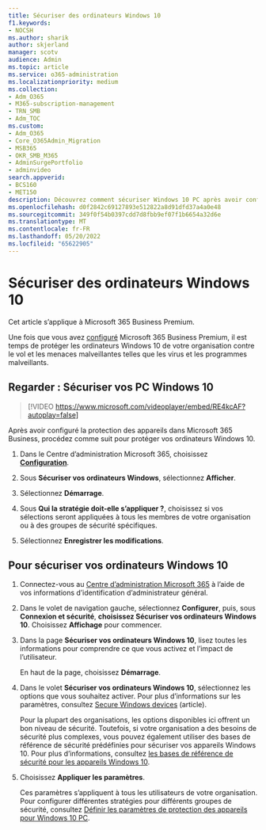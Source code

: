 ```yaml
---
title: Sécuriser des ordinateurs Windows 10
f1.keywords:
- NOCSH
ms.author: sharik
author: skjerland
manager: scotv
audience: Admin
ms.topic: article
ms.service: o365-administration
ms.localizationpriority: medium
ms.collection:
- Adm_O365
- M365-subscription-management
- TRN_SMB
- Adm_TOC
ms.custom:
- Adm_O365
- Core_O365Admin_Migration
- MSB365
- OKR_SMB_M365
- AdminSurgePortfolio
- adminvideo
search.appverid:
- BCS160
- MET150
description: Découvrez comment sécuriser Windows 10 PC après avoir configuré Microsoft 365 Business Premium.
ms.openlocfilehash: d0f2842c69127893e512822a8d91dfd37a4a0e48
ms.sourcegitcommit: 349f0f54b0397cdd7d8fbb9ef07f1b6654a32d6e
ms.translationtype: MT
ms.contentlocale: fr-FR
ms.lasthandoff: 05/20/2022
ms.locfileid: "65622905"
---
```

# <a name="secure-windows-10-computers"></a>Sécuriser des ordinateurs Windows 10

Cet article s’applique à Microsoft 365 Business Premium.

Une fois que vous avez [configuré](business-set-up.md) Microsoft 365 Business Premium, il est temps de protéger les ordinateurs Windows 10 de votre organisation contre le vol et les menaces malveillantes telles que les virus et les programmes malveillants.

## <a name="watch-secure-your-windows-10-pcs"></a>Regarder : Sécuriser vos PC Windows 10

> [!VIDEO https://www.microsoft.com/videoplayer/embed/RE4kcAF?autoplay=false]

Après avoir configuré la protection des appareils dans Microsoft 365 Business, procédez comme suit pour protéger vos ordinateurs Windows 10.

1. Dans le Centre d’administration Microsoft 365, choisissez <a href="https://go.microsoft.com/fwlink/p/?linkid=2171997" target="_blank">**Configuration**</a>.

2. Sous **Sécuriser vos ordinateurs Windows**, sélectionnez **Afficher**.

3. Sélectionnez **Démarrage**.

4. Sous **Qui la stratégie doit-elle s’appliquer ?**, choisissez si vos sélections seront appliquées à tous les membres de votre organisation ou à des groupes de sécurité spécifiques.

5. Sélectionnez  **Enregistrer les modifications**.

## <a name="to-secure-your-windows-10-computers"></a>Pour sécuriser vos ordinateurs Windows 10

1. Connectez-vous au [Centre d’administration Microsoft 365](https://admin.microsoft.com) à l’aide de vos informations d’identification d’administrateur général. 

2. Dans le volet de navigation gauche, sélectionnez **Configurer**, puis, sous **Connexion et sécurité**, **choisissez Sécuriser vos ordinateurs Windows 10**. Choisissez **Affichage** pour commencer.

3. Dans la page **Sécuriser vos ordinateurs Windows 10**, lisez toutes les informations pour comprendre ce que vous activez et l’impact de l’utilisateur.

    En haut de la page, choisissez **Démarrage**.

4. Dans le volet **Sécuriser vos ordinateurs Windows 10**, sélectionnez les options que vous souhaitez activer. Pour plus d’informations sur les paramètres, consultez [Secure Windows devices](../../business-premium/m365bp-secure-windows-devices.md) (article). 
    
    Pour la plupart des organisations, les options disponibles ici offrent un bon niveau de sécurité. Toutefois, si votre organisation a des besoins de sécurité plus complexes, vous pouvez également utiliser des bases de référence de sécurité prédéfinies pour sécuriser vos appareils Windows 10. Pour plus d’informations, consultez [les bases de référence de sécurité pour les appareils Windows 10](/mem/intune/protect/security-baselines).   

5. Choisissez **Appliquer les paramètres**.

    Ces paramètres s’appliquent à tous les utilisateurs de votre organisation. Pour configurer différentes stratégies pour différents groupes de sécurité, consultez [Définir les paramètres de protection des appareils pour Windows 10 PC](../../business-premium/m365bp-protection-settings-for-windows-10-devices.md).
